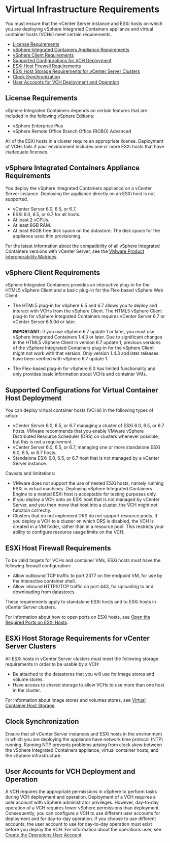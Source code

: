 # Virtual Infrastructure Requirements <a id="vireqs"></a>

You must ensure that the vCenter Server instance and ESXi hosts on which you are deploying vSphere Integrated Containers appliance and virtual container hosts (VCHs) meet certain requirements.

- [License Requirements](#license)
- [vSphere Integrated Containers Appliance Requirements](#appliancereqs)
- [vSphere Client Requirements](#client)
- [Supported Configurations for VCH Deployment](#configs)
- [ESXi Host Firewall Requirements](#firewall)
- [ESXi Host Storage Requirements for vCenter Server Clusters](#storage)
- [Clock Synchronization](#clocksync)
- [User Accounts for VCH Deployment and Operation](#users)

## License Requirements <a id="license"></a>
vSphere Integrated Containers depends on certain features that are included in the following vSphere Editions:

- vSphere Enterprise Plus
- vSphere Remote Office Branch Office (ROBO) Advanced

All of the ESXi hosts in a cluster require an appropriate license. Deployment of VCHs fails if your environment includes one or more ESXi hosts that have inadequate licenses.

## vSphere Integrated Containers Appliance Requirements <a id="appliancereqs"></a>

You deploy the vSphere Integrated Containers appliance on a vCenter Server instance. Deploying the appliance directly on an ESXi host is not supported.

- vCenter Server 6.0, 6.5, or 6.7.
- ESXi 6.0, 6.5, or 6.7 for all hosts.
- At least 2 vCPUs.
- At least 8GB RAM.
- At least 80GB free disk space on the datastore. The disk space for the appliance uses thin provisioning.

For the latest information about the compatibility of all vSphere Integrated Containers versions with vCenter Server, see the [VMware Product Interoperability Matrices](https://partnerweb.vmware.com/comp_guide2/sim/interop_matrix.php#interop&149=&2=).

## vSphere Client Requirements <a id="client"></a>

vSphere Integrated Containers provides an interactive plug-in for the HTML5 vSphere Client and a basic plug-in for the Flex-based vSphere Web Client: 

- The HTML5 plug-in for vSphere 6.5 and 6.7 allows you to deploy and interact with VCHs from the vSphere Client. The HTML5 vSphere Client plug-in for vSphere Integrated Containers requires vCenter Server 6.7 or vCenter Server 6.5.0d or later.

   **IMPORTANT**: If you use vSphere 6.7 update 1 or later, you must use vSphere Integrated Containers 1.4.3 or later. Due to significant changes in the HTML5 vSphere Client in version 6.7 update 1, previous versions of the vSphere Integrated Containers plug-in for the vSphere Client might not work with that version. Only version 1.4.3 and later releases have been verified with vSphere 6.7 update 1.
- The Flex-based plug-in for vSphere 6.0 has limited functionality and only provides basic information about VCHs and container VMs. 

## Supported Configurations for Virtual Container Host Deployment <a id="configs"></a>

You can deploy virtual container hosts (VCHs) in the following types of setup:

* vCenter Server 6.0, 6.5, or 6.7 managing a cluster of ESXi  6.0, 6.5, or 6.7 hosts. VMware recommends that you enable VMware vSphere Distributed Resource Scheduler (DRS) on clusters whenever possible, but this is not a requirement.
* vCenter Server 6.0, 6.5, or 6.7, managing one or more standalone ESXi 6.0, 6.5, or 6.7 hosts.
* Standalone ESXi 6.0, 6.5, or 6.7 host that is not managed by a vCenter Server instance.

Caveats and limitations:

- VMware does not support the use of nested ESXi hosts, namely running ESXi in virtual machines. Deploying vSphere Integrated Containers Engine to a nested ESXi host is acceptable for testing purposes only.
- If you deploy a VCH onto an ESXi host that is not managed by vCenter Server, and you then move that host into a cluster, the VCH might not function correctly.
- Clusters that do not implement DRS do not support resource pools. If you deploy a VCH to a cluster on which DRS is disabled, the VCH is created in a VM folder, rather than in a resource pool. This restricts your ability to configure resource usage limits on the VCH.

## ESXi Host Firewall Requirements <a id="firewall"></a>

To be valid targets for VCHs and container VMs, ESXi hosts must have the following firewall configuration:
- Allow outbound TCP traffic to port 2377 on the endpoint VM, for use by the interactive container shell.
- Allow inbound HTTPS/TCP traffic on port 443, for uploading to and downloading from datastores.

These requirements apply to standalone ESXi hosts and to ESXi hosts in vCenter Server clusters.

For information about how to open ports on ESXi hosts, see [Open the Required Ports on ESXi Hosts](open_ports_on_hosts.md).

## ESXi Host Storage Requirements for vCenter Server Clusters <a id="storage"></a>

All ESXi hosts in vCenter Server clusters must meet the following storage requirements in order to be usable by a VCH:

- Be attached to the datastores that you will use for image stores and volume stores. 
- Have access to shared storage to allow VCHs to use more than one host in the cluster.

For information about image stores and volumes stores, see [Virtual Container Host Storage](vch_storage.md).

## Clock Synchronization <a id="clocksync"></a>

Ensure that all vCenter Server instances and ESXi hosts in the environment in which you are deploying the appliance have network time protocol (NTP) running. Running NTP prevents problems arising from clock skew between the vSphere Integrated Containers appliance, virtual container hosts, and the vSphere infrastructure.

## User Accounts for VCH Deployment and Operation <a id="users"></a>

A VCH requires the appropriate permissions in vSphere to perform  tasks during VCH deployment and operation. Deployment of a VCH requires a user account with vSphere administrator privileges. However, day-to-day operation of a VCH requires fewer vSphere permissions than deployment. Consequently, you can configure a VCH to use different user accounts for deployment and for day-to-day operation. If you choose to use different accounts, the user account to use for day-to-day operation must exist before you deploy the VCH. For information about the operations user, see [Create the Operations User Account](create_ops_user.md).

